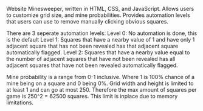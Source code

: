 Website Minesweeper, written in HTML, CSS, and JavaScript.
Allows users to customize grid size, and mine probabilities.
Provides automation levels that users can use to remove manually clicking obvious squares.

There are 3 seperate automation levels:
Level 0: No automation is done, this is the default
Level 1: Squares that have a nearby value of 1 and have only 1 adjacent square that has not been revealed has that adjacent square automatically flagged.
Level 2: Squares that have a nearby value equal to the number of adjacent squares that have not been revealed has all adjacent squares that have not been revealed automatically flagged.
   
Mine probability is a range from 0-1 inclusive. Where 1 is 100% chance of a mine being on a square and 0 being 0%.
Grid width and height is limited to at least 1 and can go at most 250. Therefore the max amount of squares per game is 250^2 = 62500 squares. This limit is inplace due to memory limitations.
